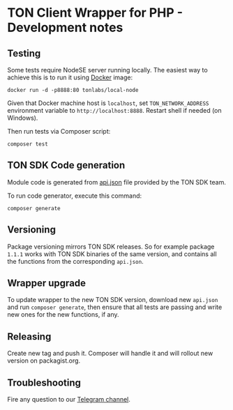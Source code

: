 # TON Client Wrapper for PHP - Development notes

## Testing

Some tests require NodeSE server running locally. 
The easiest way to achieve this is to run it using
 [Docker](https://www.docker.com/products/docker-desktop) image:

```
docker run -d -p8888:80 tonlabs/local-node
```

Given that Docker machine host is `localhost`, set `TON_NETWORK_ADDRESS` environment 
variable to `http://localhost:8888`. Restart shell if needed (on Windows).

Then run tests via Composer script:

```shell
composer test
```

## TON SDK Code generation

Module code is generated from [api.json](https://github.com/tonlabs/TON-SDK/blob/master/tools/api.json) file 
provided by the TON SDK team.

To run code generator, execute this command:

```shell
composer generate
``` 

## Versioning

Package versioning mirrors TON SDK releases. So for example package `1.1.1` works 
with TON SDK binaries of the same version, and contains all the functions from the 
corresponding `api.json`. 

## Wrapper upgrade

To update wrapper to the new TON SDK version, download new `api.json` and run `composer generate`,
then ensure that all tests are passing and write new ones for the new functions, if any.

## Releasing

Create new tag and push it. Composer will handle it and will rollout new version on packagist.org.

## Troubleshooting

Fire any question to our [Telegram channel](https://t.me/RADIANCE_TON_SDK).